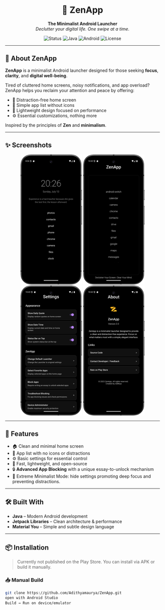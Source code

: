 <h1 align="center">🌿 ZenApp</h1>
<p align="center">
  <b>The Minimalist Android Launcher</b><br>
  <i>Declutter your digital life. One swipe at a time.</i>
</p>

<p align="center">
  <img src="https://img.shields.io/badge/status-active-brightgreen" alt="Status">
  <img src="https://img.shields.io/badge/built%20with-Java-orange" alt="Java">
  <img src="https://img.shields.io/badge/platform-Android-blue" alt="Android">
  <img src="https://img.shields.io/github/license/Adithyamaurya/ZenApp" alt="License">
</p>

---

## 🧘 About ZenApp

**ZenApp** is a minimalist Android launcher designed for those seeking **focus**, **clarity**, and **digital well-being**.

Tired of cluttered home screens, noisy notifications, and app overload?  
ZenApp helps you reclaim your attention and peace by offering:

- 🚫 Distraction-free home screen  
- 🎯 Simple app list without icons  
- 🌙 Lightweight design focused on performance  
- ⚙️ Essential customizations, nothing more

Inspired by the principles of **Zen** and **minimalism**.

---

## ✨ Screenshots

<p align="center">
  <img src="https://github.com/Adithyamaurya/ZenApp/blob/main/images/home_v2.png" alt="Home Screen" width="200"/>
  <img src="https://github.com/Adithyamaurya/ZenApp/blob/main/images/app.png" alt="App List" width="200"/>
  <img src="https://github.com/Adithyamaurya/ZenApp/blob/main/images/setting_v2.png" alt="Settings" width="200"/>
  <img src="https://github.com/Adithyamaurya/ZenApp/blob/main/images/about.png" alt="About Page" width="200"/>
 <!--  <img src="https://github.com/Adithyamaurya/ZenApp/blob/main/images/blocking.png" alt="Blocking Page" width="200"/> -->

</p>

---

## 🔧 Features

- 🏠 Clean and minimal home screen
- 📃 App list with no icons or distractions
- ⚙️ Basic settings for essential control
- 🚀 Fast, lightweight, and open-source
- 🔒 **Advanced App Blocking** with a unique essay-to-unlock mechanism
- 🧘 Extreme Minimalist Mode: hide settings promoting deep focus and preventing distractions.

---

## 🛠️ Built With

- **Java** – Modern Android development
- **Jetpack Libraries** – Clean architecture & performance
- **Material You** – Simple and subtle design language

---

## 📦 Installation

> Currently not published on the Play Store. You can install via APK or build it manually.

### 📥 Manual Build

```bash
git clone https://github.com/Adithyamaurya/ZenApp.git
open with Android Studio
Build → Run on device/emulator
